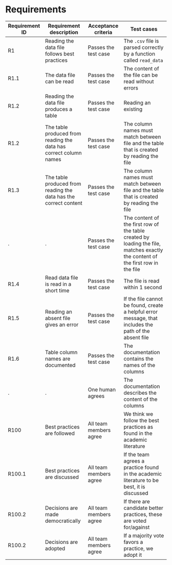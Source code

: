 # Requirements

<!-- markdownlint-disable MD013 --><!-- Tables cannot be split up over lines, hence will break 80 characters per line -->

Requirement ID|Requirement description                                          |Acceptance criteria   |Test cases
--------------|-----------------------------------------------------------------|----------------------|-------------------------------------------------------------------------------------------------------------------------------
R1            |Reading the data file follows best practices                     |Passes the test case  |The `.csv` file is parsed correctly by a function called `read_data`
R1.1          |The data file can be read                                        |Passes the test case  |The content of the file can be read without errors
R1.2          |Reading the data file produces a table                           |Passes the test case  |Reading an existing     
R1.2          |The table produced from reading the data has correct column names|Passes the test case  |The column names must match between file and the table that is created by reading the file
R1.3          |The table produced from reading the data has the correct content |Passes the test case  |The column names must match between file and the table that is created by reading the file
.             |.                                                                |Passes the test case  |The content of the first row of the table created by loading the file, matches exactly the content of the first row in the file
R1.4          |Read data file is read in a short time                           |Passes the test case  |The file is read within 1 second
R1.5          |Reading an absent file gives an error                            |Passes the test case  |If the file cannot be found, create a helpful error message, that includes the path of the absent file
R1.6          |Table column names are documented                                |Passes the test case  |The documentation contains the names of the columns
.             |.                                                                |One human agrees      |The documentation describes the content of the columns
R100          |Best practices are followed                                      |All team members agree|We think we follow the best practices as found in the academic literature
R100.1        |Best practices are discussed                                     |All team members agree|If the team agrees a practice found in the academic literature to be best, it is discussed
R100.2        |Decisions are made democratically                                |All team members agree|If there are candidate better practices, these are voted for/against
R100.2        |Decisions are adopted                                            |All team members agree|If a majority vote favors a practice, we adopt it
    
<!-- markdownlint-enable MD013 -->

